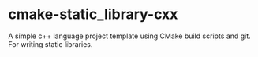 # cmake-static_library-cxx
A simple c++ language project template using CMake build scripts and git. For writing static libraries.
